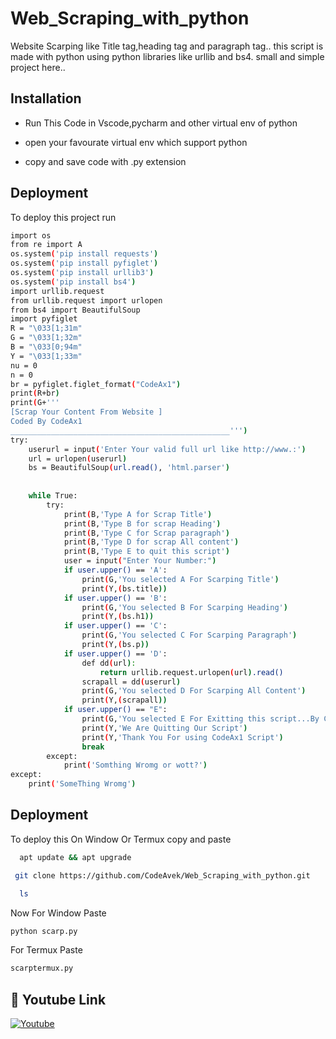 # Web_Scraping_with_python

Website Scarping like Title tag,heading tag and paragraph tag..
this script is made with python using python libraries like urllib and bs4.
small and simple project here..





## Installation

- Run This Code in Vscode,pycharm and other virtual env of python


- open your favourate virtual env which support python
- copy and save code with .py extension

## Deployment

To deploy this project run

```bash
import os
from re import A
os.system('pip install requests')
os.system('pip install pyfiglet')
os.system('pip install urllib3')
os.system('pip install bs4')
import urllib.request
from urllib.request import urlopen
from bs4 import BeautifulSoup
import pyfiglet
R = "\033[1;31m"
G = "\033[1;32m"
B = "\033[0;94m"
Y = "\033[1;33m"
nu = 0
n = 0
br = pyfiglet.figlet_format("CodeAx1")
print(R+br)
print(G+'''
[Scrap Your Content From Website ]
Coded By CodeAx1
_________________________________________________''')
try:
    userurl = input('Enter Your valid full url like http://www.:')
    url = urlopen(userurl)
    bs = BeautifulSoup(url.read(), 'html.parser')
        
    
    while True:
        try:
            print(B,'Type A for Scrap Title')
            print(B,'Type B for scrap Heading')
            print(B,'Type C for Scrap paragraph')
            print(B,'Type D for scrap All content')
            print(B,'Type E to quit this script')
            user = input("Enter Your Number:")
            if user.upper() == 'A':
                print(G,'You selected A For Scarping Title')
                print(Y,(bs.title))
            if user.upper() == 'B':
                print(G,'You selected B For Scarping Heading')
                print(Y,(bs.h1))
            if user.upper() == 'C':
                print(G,'You selected C For Scarping Paragraph')
                print(Y,(bs.p))
            if user.upper() == 'D':
                def dd(url):
                    return urllib.request.urlopen(url).read()
                scrapall = dd(userurl)
                print(G,'You selected D For Scarping All Content')
                print(Y,(scrapall))
            if user.upper() == "E":
                print(G,'You selected E For Exitting this script...By CodeAx1')
                print(Y,'We Are Quitting Our Script')
                print(Y,'Thank You For using CodeAx1 Script')
                break
        except:
            print('Somthing Wromg or wott?')
except:
    print('SomeThing Wromg')
```
## Deployment
To deploy this On Window Or Termux
copy and paste
```bash
  apt update && apt upgrade
```
```bash
 git clone https://github.com/CodeAvek/Web_Scraping_with_python.git
```
```bash
  ls
```
Now For Window Paste
```bash
python scarp.py
```
For Termux Paste
```bash
scarptermux.py
```
## 🔗 Youtube Link
[![Youtube](https://i.ytimg.com/an_webp/uvLpcxtDBTs/mqdefault_6s.webp?du=3000&sqp=COCqmJUG&rs=AOn4CLDIMLwUwogks5YAjQfDy2m8PnaMQw)](https://www.youtube.com/watch?v=uvLpcxtDBTs)
